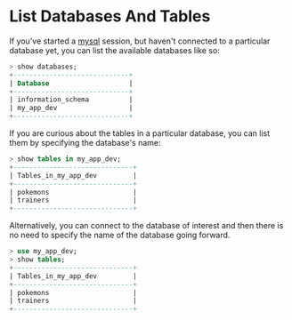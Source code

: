 # List Databases And Tables

If you've started a [mysql](https://dev.mysql.com/) session, but haven't connected to a particular database yet, you can list the available databases like so:

```sql
> show databases;
+-----------------------------+
| Database                    |
+-----------------------------+
| information_schema          |
| my_app_dev                  |
+-----------------------------+
```

If you are curious about the tables in a particular database, you can list them by specifying the database's name:

```sql
> show tables in my_app_dev;
+------------------------------+
| Tables_in_my_app_dev         |
+------------------------------+
| pokemons                     |
| trainers                     |
+------------------------------+
```

Alternatively, you can connect to the database of interest and then there is no need to specify the name of the database going forward.

```sql
> use my_app_dev;
> show tables;
+------------------------------+
| Tables_in_my_app_dev         |
+------------------------------+
| pokemons                     |
| trainers                     |
+------------------------------+
```
